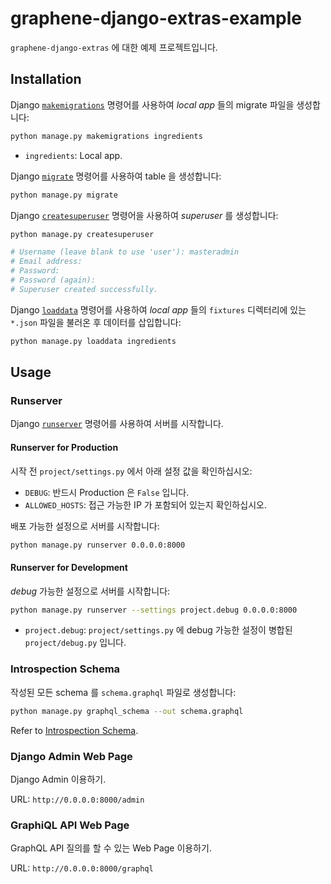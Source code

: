 # graphene-django-extras-example

`graphene-django-extras` 에 대한 예제 프로젝트입니다.

## Installation

Django [`makemigrations`](https://docs.djangoproject.com/en/4.0/ref/django-admin/#makemigrations) 명령어를 사용하여 _local app_ 들의 migrate 파일을 생성합니다:

```bash
python manage.py makemigrations ingredients
```

- `ingredients`: Local app.

Django [`migrate`](https://docs.djangoproject.com/en/4.0/ref/django-admin/#migrate) 명령어를 사용하여 table 을 생성합니다:

```bash
python manage.py migrate
```

Django [`createsuperuser`](https://docs.djangoproject.com/en/4.0/ref/django-admin/#createsuperuser) 명령어을 사용하여 _superuser_ 를 생성합니다:

```bash
python manage.py createsuperuser

# Username (leave blank to use 'user'): masteradmin
# Email address: 
# Password: 
# Password (again): 
# Superuser created successfully.
```

Django [`loaddata`](https://docs.djangoproject.com/en/4.0/ref/django-admin/#loaddata) 명령어를 사용하여 _local app_ 들의 `fixtures` 디렉터리에 있는 `*.json` 파일을 불러온 후 데이터를 삽입합니다:

```bash
python manage.py loaddata ingredients
```

## Usage

### Runserver

Django [`runserver`](https://docs.djangoproject.com/en/4.0/ref/django-admin/#runserver) 명령어를 사용하여 서버를 시작합니다.

#### Runserver for Production

시작 전 `project/settings.py` 에서 아래 설정 값을 확인하십시오:

- `DEBUG`: 반드시 Production 은 `False` 입니다.
- `ALLOWED_HOSTS`: 접근 가능한 IP 가 포함되어 있는지 확인하십시오.

배포 가능한 설정으로 서버를 시작합니다:

```bash
python manage.py runserver 0.0.0.0:8000
```

#### Runserver for Development

_debug_ 가능한 설정으로 서버를 시작합니다:

```bash
python manage.py runserver --settings project.debug 0.0.0.0:8000
```

- `project.debug`: `project/settings.py` 에 debug 가능한 설정이 병합된 `project/debug.py` 입니다.

### Introspection Schema

작성된 모든 schema 를 `schema.graphql` 파일로 생성합니다:

```bash
python manage.py graphql_schema --out schema.graphql
```

Refer to [Introspection Schema](https://docs.graphene-python.org/projects/django/en/latest/introspection/#introspection-schema).

### Django Admin Web Page

Django Admin 이용하기.

URL: `http://0.0.0.0:8000/admin`

### GraphiQL API Web Page

GraphQL API 질의를 할 수 있는 Web Page 이용하기.

URL: `http://0.0.0.0:8000/graphql`
